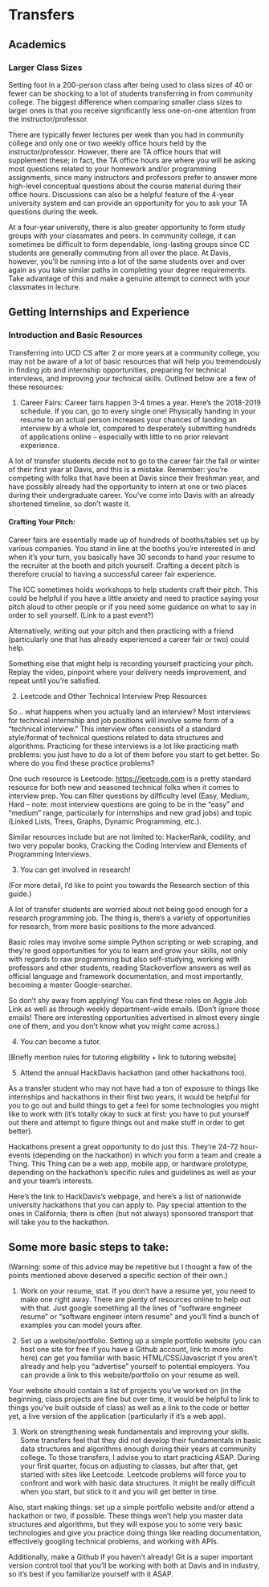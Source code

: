 # Transfers
 

## Academics

### Larger Class Sizes
Setting foot in a 200-person class after being used to class sizes of 40 or fewer can be shocking to a lot of students transferring in from community college. The biggest difference when comparing smaller class sizes to larger ones is that you receive significantly less one-on-one attention from the instructor/professor. 

There are typically fewer lectures per week than you had in community college and only one or two weekly office hours held by the instructor/professor. However, there are TA office hours that will supplement these; in fact, the TA office hours are where you will be asking most questions related to your homework and/or programming assignments, since many instructors and professors prefer to answer more high-level conceptual questions about the course material during their office hours. Discussions can also be a helpful feature of the 4-year university system and can provide an opportunity for you to ask your TA questions during the week.

At a four-year university, there is also greater opportunity to form study groups with your classmates and peers. In community college, it can sometimes be difficult to form dependable, long-lasting groups since CC students are generally commuting from all over the place. At Davis, however, you’ll be running into a lot of the same students over and over again as you take similar paths in completing your degree requirements. Take advantage of this and make a genuine attempt to connect with your classmates in lecture.

## Getting Internships and Experience

### Introduction and Basic Resources
Transferring into UCD CS after 2 or more years at a community college, you may not be aware of a lot of basic resources that will help you tremendously in finding job and internship opportunities, preparing for technical interviews, and improving your technical skills. Outlined below are a few of these resources:

1.	Career Fairs: 
Career fairs happen 3-4 times a year. Here’s the 2018-2019 schedule. If you can, go to every single one! Physically handing in your resume to an actual person increases your chances of landing an interview by a whole lot, compared to desperately submitting hundreds of applications online – especially with little to no prior relevant experience. 

A lot of transfer students decide not to go to the career fair the fall or winter of their first year at Davis, and this is a mistake. Remember: you’re competing with folks that have been at Davis since their freshman year, and have possibly already had the opportunity to intern at one or two places during their undergraduate career. You’ve come into Davis with an already shortened timeline, so don’t waste it.

#### Crafting Your Pitch: 
Career fairs are essentially made up of hundreds of booths/tables set up by various companies. You stand in line at the booths you’re interested in and when it’s your turn, you basically have 30 seconds to hand your resume to the recruiter at the booth and pitch yourself. Crafting a decent pitch is therefore crucial to having a successful career fair experience.

The ICC sometimes holds workshops to help students craft their pitch. This could be helpful if you have a little anxiety and need to practice saying your pitch aloud to other people or if you need some guidance on what to say in order to sell yourself. (Link to a past event?)

Alternatively, writing out your pitch and then practicing with a friend (particularly one that has already experienced a career fair or two) could help.

Something else that might help is recording yourself practicing your pitch. Replay the video, pinpoint where your delivery needs improvement, and repeat until you’re satisfied.

2.	Leetcode and Other Technical Interview Prep Resources

So… what happens when you actually land an interview? Most interviews for technical internship and job positions will involve some form of a “technical interview.” This interview often consists of a standard style/format of technical questions related to data structures and algorithms. Practicing for these interviews is a lot like practicing math problems: you just have to do a lot of them before you start to get better. So where do you find these practice problems?

One such resource is Leetcode: https://leetcode.com is a pretty standard resource for both new and seasoned technical folks when it comes to interview prep. You can filter questions by difficulty level (Easy, Medium, Hard – note: most interview questions are going to be in the “easy” and “medium” range, particularly for internships and new grad jobs) and topic (Linked Lists, Trees, Graphs, Dynamic Programming, etc.).

Similar resources include but are not limited to: HackerRank, codility, and two very popular books, Cracking the Coding Interview and Elements of Programming Interviews.


3.	You can get involved in research! 

(For more detail, I’d like to point you towards the Research section of this guide.)

A lot of transfer students are worried about not being good enough for a research programming job. The thing is, there’s a variety of opportunities for research, from more basic positions to the more advanced. 

Basic roles may involve some simple Python scripting or web scraping, and they’re good opportunities for you to learn and grow your skills, not only with regards to raw programming but also self-studying, working with professors and other students, reading Stackoverflow answers as well as official language and framework documentation, and most importantly, becoming a master Google-searcher. 

So don’t shy away from applying! You can find these roles on Aggie Job Link as well as through weekly department-wide emails. (Don’t ignore those emails! There are interesting opportunities advertised in almost every single one of them, and you don’t know what you might come across.)

4.	You can become a tutor.

[Briefly mention rules for tutoring eligibility + link to tutoring website]

5.	Attend the annual HackDavis hackathon (and other hackathons too).

As a transfer student who may not have had a ton of exposure to things like internships and hackathons in their first two years, it would be helpful for you to go out and build things to get a feel for some technologies you might like to work with (it’s totally okay to suck at first: you have to put yourself out there and attempt to figure things out and make stuff in order to get better). 

Hackathons present a great opportunity to do just this. They’re 24-72 hour-events (depending on the hackathon) in which you form a team and create a Thing. This Thing can be a web app, mobile app, or hardware prototype, depending on the hackathon’s specific rules and guidelines as well as your and your team’s interests.

Here’s the link to HackDavis’s webpage, and here’s a list of nationwide university hackathons that you can apply to. Pay special attention to the ones in California; there is often (but not always) sponsored transport that will take you to the hackathon.

## Some more basic steps to take:

(Warning: some of this advice may be repetitive but I thought a few of the points mentioned above deserved a specific section of their own.) 

1.	Work on your resume, stat.
If you don’t have a resume yet, you need to make one right away. There are plenty of resources online to help out with that. Just google something all the lines of “software engineer resume” or “software engineer intern resume” and you’ll find a bunch of examples you can model yours after.

2.	Set up a website/portfolio.
Setting up a simple portfolio website (you can host one site for free if you have a Github account, link to more info here) can get you familiar with basic HTML/CSS/Javascript if you aren’t already and help you “advertise” yourself to potential employers. You can provide a link to this website/portfolio on your resume as well.

Your website should contain a list of projects you’ve worked on (in the beginning, class projects are fine but over time, it would be helpful to link to things you’ve built outside of class) as well as a link to the code or better yet, a live version of the application (particularly if it’s a web app).

3.	Work on strengthening weak fundamentals and improving your skills.
Some transfers feel that they did not develop their fundamentals in basic data structures and algorithms enough during their years at community college. To those transfers, I advise you to start practicing ASAP. During your first quarter, focus on adjusting to classes, but after that, get started with sites like Leetcode. Leetcode problems will force you to confront and work with basic data structures. It might be really difficult when you start, but stick to it and you will get better in time. 

Also, start making things: set up a simple portfolio website and/or attend a hackathon or two, if possible. These things won’t help you master data structures and algorithms, but they will expose you to some very basic technologies and give you practice doing things like reading documentation, effectively googling technical problems, and working with APIs. 

Additionally, make a Github if you haven’t already! Git is a super important version control tool that you’ll be working with both at Davis and in industry, so it’s best if you familiarize yourself with it ASAP.
